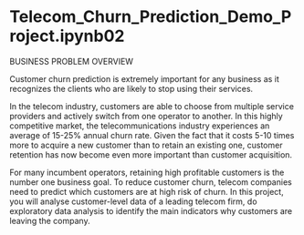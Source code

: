 # Telecom_Churn_Prediction_Demo_Project.ipynb02

BUSINESS PROBLEM OVERVIEW

Customer churn prediction is extremely important for any business as it recognizes the clients who are likely to stop using their services.

In the telecom industry, customers are able to choose from multiple service providers and actively switch from one operator to another. In this highly competitive market, the telecommunications industry experiences an average of 15-25% annual churn rate. Given the fact that it costs 5-10 times more to acquire a new customer than to retain an existing one, customer retention has now become even more important than customer acquisition.

For many incumbent operators, retaining high profitable customers is the number one business goal. To reduce customer churn, telecom companies need to predict which customers are at high risk of churn. In this project, you will analyse customer-level data of a leading telecom firm, do exploratory data analysis to identify the main indicators why customers are leaving the company.
